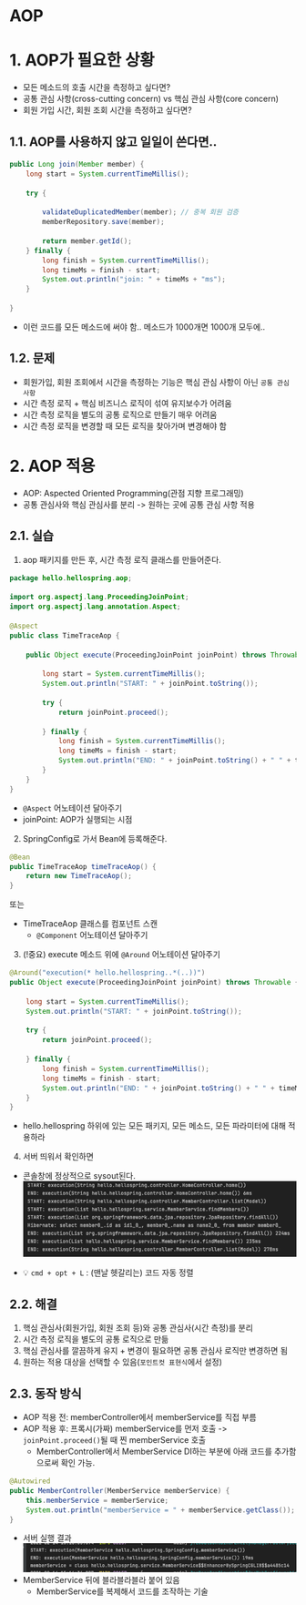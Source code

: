 # AOP
# 1. AOP가 필요한 상황
- 모든 메소드의 호출 시간을 측정하고 싶다면?
- 공통 관심 사항(cross-cutting concern) vs 핵심 관심 사항(core concern)
- 회원 가입 시간, 회원 조회 시간을 측정하고 싶다면?
## 1.1. AOP를 사용하지 않고 일일이 쓴다면..
```java
public Long join(Member member) {
    long start = System.currentTimeMillis();

    try {

        validateDuplicatedMember(member); // 중복 회원 검증
        memberRepository.save(member);

        return member.getId();
    } finally {
        long finish = System.currentTimeMillis();
        long timeMs = finish - start;
        System.out.println("join: " + timeMs + "ms");
    }

}
```
- 이런 코드를 모든 메소드에 써야 함.. 메소드가 1000개면 1000개 모두에..

## 1.2. 문제
- 회원가입, 회원 조회에서 시간을 측정하는 기능은 핵심 관심 사항이 아닌 `공통 관심 사항`
- 시간 측정 로직 + 핵심 비즈니스 로직이 섞여 유지보수가 어려움
- 시간 측정 로직을 별도의 공통 로직으로 만들기 매우 어려움
- 시간 측정 로직을 변경할 때 모든 로직을 찾아가며 변경해야 함

# 2. AOP 적용
- AOP: Aspected Oriented Programming(관점 지향 프로그래밍)
- 공통 관심사와 핵심 관심사를 분리 -> 원하는 곳에 공통 관심 사항 적용

## 2.1. 실습
1. aop 패키지를 만든 후, 시간 측정 로직 클래스를 만들어준다.
```java
package hello.hellospring.aop;

import org.aspectj.lang.ProceedingJoinPoint;
import org.aspectj.lang.annotation.Aspect;

@Aspect
public class TimeTraceAop {

    public Object execute(ProceedingJoinPoint joinPoint) throws Throwable {

        long start = System.currentTimeMillis();
        System.out.println("START: " + joinPoint.toString());

        try {
            return joinPoint.proceed();

        } finally {
            long finish = System.currentTimeMillis();
            long timeMs = finish - start;
            System.out.println("END: " + joinPoint.toString() + " " + timeMs + "ms");
        }
    }
}
```
- `@Aspect` 어노테이션 달아주기
- joinPoint: AOP가 실행되는 시점

2. SpringConfig로 가서 Bean에 등록해준다.
```java
@Bean
public TimeTraceAop timeTraceAop() {
    return new TimeTraceAop();
}
```
또는
- TimeTraceAop 클래스를 컴포넌트 스캔
  - `@Component` 어노테이션 달아주기

3. (!중요) execute 메소드 위에 `@Around` 어노테이션 달아주기
```java
@Around("execution(* hello.hellospring..*(..))")
public Object execute(ProceedingJoinPoint joinPoint) throws Throwable {

    long start = System.currentTimeMillis();
    System.out.println("START: " + joinPoint.toString());

    try {
        return joinPoint.proceed();

    } finally {
        long finish = System.currentTimeMillis();
        long timeMs = finish - start;
        System.out.println("END: " + joinPoint.toString() + " " + timeMs + "ms");
    }
}
```
- hello.hellospring 하위에 있는 모든 패키지, 모든 메소드, 모든 파라미터에 대해 적용하라

4. 서버 띄워서 확인하면
- 콘솔창에 정상적으로 sysout된다.
![](img/20210214_aoptest1.png)

- 💡 `cmd + opt + L` : (맨날 헷갈리는) 코드 자동 정렬

## 2.2. 해결
1. 핵심 관심사(회원가입, 회원 조회 등)와 공통 관심사(시간 측정)를 분리
2. 시간 측정 로직을 별도의 공통 로직으로 만듦
3. 핵심 관심사를 깔끔하게 유지 + 변경이 필요하면 공통 관심사 로직만 변경하면 됨
4. 원하는 적용 대상을 선택할 수 있음(`포인트컷 표현식`에서 설정)

## 2.3. 동작 방식
- AOP 적용 전: memberController에서 memberService를 직접 부름
- AOP 적용 후: 프록시(가짜) memberService를 먼저 호출 -> `joinPoint.proceed()`될 때 찐 memberService 호출
  - MemberController에서 MemberService DI하는 부분에 아래 코드를 추가함으로써 확인 가능.
```java
@Autowired
public MemberController(MemberService memberService) {
    this.memberService = memberService;
    System.out.println("memberService = " + memberService.getClass());
}
```
- 서버 실행 결과
![](img/20210214_aoptest2.png)<br/>
- MemberService 뒤에 블라블라블라 붙어 있음
  - MemberService를 복제해서 코드를 조작하는 기술